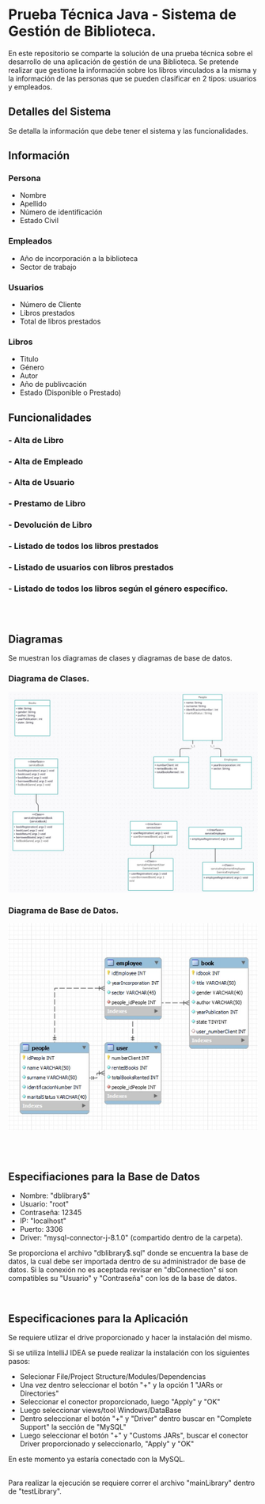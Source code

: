 # Prueba Técnica Java - Sistema de Gestión de Biblioteca.

En este repositorio se comparte la solución de una prueba técnica sobre el desarrollo de una aplicación de gestión de una Biblioteca.
Se pretende realizar que gestione la información sobre los libros vinculados a la misma y la información de las personas que se 
pueden clasificar en 2 tipos: usuarios y empleados.

## Detalles del Sistema
Se detalla la información que debe tener el sistema y las funcionalidades.

## Información

### **Persona**
  - Nombre
  - Apellido
  - Número de identificación
  - Estado Civil

### **Empleados**
  - Año de incorporación a la biblioteca
  - Sector de trabajo

### **Usuarios**
  - Número de Cliente
  - Libros prestados
  - Total de libros prestados
  
### **Libros**
  - Titulo
  - Género
  - Autor
  - Año de publivcación
  - Estado (Disponible o Prestado)

  ## Funcionalidades

  ### - Alta de Libro

  ### - Alta de Empleado

  ### - Alta de Usuario
  
  ### - Prestamo de Libro
  
  ### - Devolución de Libro

  ### - Listado de todos los libros prestados
  
  ### - Listado de usuarios con libros prestados
  
  ### - Listado de todos los libros según el género específico.

  <br><br>

## Diagramas

Se muestran los diagramas de clases y diagramas de base de datos.

### Diagrama de Clases.

![Clases](https://github.com/EnzoCruzate/Entrevista_Tecnica_PWC/blob/main/Diagramas/Diagrama_de_Clases.jpg)

### Diagrama de Base de Datos.

![Clases](https://github.com/EnzoCruzate/Entrevista_Tecnica_PWC/blob/main/Diagramas/Diagrama_de_Base_de_Datos.jpg)

<br><br>

## Especifiaciones para la Base de Datos 

  - Nombre: "dblibrary$"
  - Usuario: "root"
  - Contraseña: 12345
  - IP: "localhost"
  - Puerto: 3306
  - Driver: "mysql-connector-j-8.1.0" (compartido dentro de la carpeta).

Se proporciona el archivo "dblibrary$.sql" donde se encuentra la base de datos, la cual debe ser importada dentro de su administrador
de base de datos.
Si la conexión no es aceptada revisar en "dbConnection" si son compatibles su "Usuario" y "Contraseña" con los de la base de datos.

<br>

## Especificaciones para la Aplicación

Se requiere utlizar el drive proporcionado y hacer la instalación del mismo.

Si se utiliza IntelliJ IDEA se puede realizar la instalación con los siguientes pasos:
  - Selecionar File/Project Structure/Modules/Dependencias
  - Una vez dentro seleccionar el botón "+" y la opción 1 "JARs or Directories"
  - Seleccionar el conector proporcionado, luego "Apply" y "OK"
  - Luego seleccionar views/tool Windows/DataBase
  - Dentro seleccionar el botón "+" y "Driver" dentro buscar en "Complete Support" la sección de "MySQL"
  - Luego seleccionar el botón "+" y "Customs JARs", buscar el conector Driver proporcionado y seleccionarlo, "Apply" y "OK"

En este momento ya estaría conectado con la MySQL.
 <br><br>

Para realizar la ejecución se requiere correr el archivo "mainLibrary" dentro de "testLibrary".
